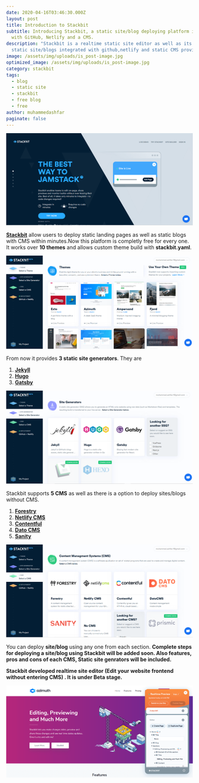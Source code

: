 ```yaml
---
date: 2020-04-16T03:46:30.000Z
layout: post
title: Introduction to Stackbit
subtitle: Introducing Stackbit, a static site/blog deploying platform integrated
  with GitHub, Netlify and a CMS.
description: "Stackbit is a realtime static site editor as well as its deploys
  static site/blogs integrated with github,netlify and static CMS providers. "
image: /assets/img/uploads/is_post-image.jpg
optimized_image: /assets/img/uploads/is_post-image.jpg
category: stackbit
tags:
  - blog
  - static site
  - stackbit
  - free blog
  - free
author: muhammedashfar
paginate: false
---
```

![Stackbit Home](/assets/img/uploads/stbt-min.png "Stackbit Home")

**[Stackbit](https://stackbit.com)** allow users to deploy static landing pages as well as static blogs with CMS within minutes.Now this platform is completly free for every one. It works over **10 themes** and allows custom theme build with **stackbit.yaml**. 

![Stackbit Themes](/assets/img/uploads/skbt1.png "Stackbit Themes")

From now it provides **3 static site generators**. They are

1. **[Jekyll](https://jekyllrb.com/)**
2. **[Hugo](https://gohugo.io/)**
3. **[Gatsby](https://www.gatsbyjs.org/)**

![Stackbit Static Site Generators](/assets/img/uploads/skbt2.png "Stackbit Static Site Generators")

Stackbit supports **5 CMS** as well as there is a option to deploy sites/blogs without CMS.

1. **[Forestry](https://forestry.io/)**
2. **[Netlify CMS](https://www.netlifycms.org/)**
3. **[Contentful](<https://www.contentful.com >)**
4. **[Dato CMS](https://datocms.com)**
5. **[Sanity](https://sanity.io)**

![Stackbit CMS](/assets/img/uploads/skbt3-min.png "Stackbit CMS")

You can deploy **site/blog** using any one from each section. **Complete steps for deploying a site/blog using Stackbit will be added soon. Also features, pros and cons of each CMS, Static site genrators will be included.**

**Stackbit developed realtime site editor (Edit your website frontend without entering CMS) . It is under Beta stage.**

![Stackbit Realtime Editor](/assets/img/uploads/skbt4-min.png "Stackbit Realtime Editor")